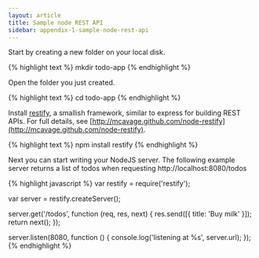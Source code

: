 ```yaml
---
layout: article
title: Sample node REST API
sidebar: appendix-1-sample-node-rest-api
---
```


Start by creating a new folder on your local disk.

{% highlight text %}
mkdir todo-app
{% endhighlight %}

Open the folder you just created.

{% highlight text %}
cd todo-app
{% endhighlight %}

Install [restify](http://mcavage.github.com/node-restify), a smallish framework, similar to express for building REST APIs. For full details, see [http://mcavage.github.com/node-restify](http://mcavage.github.com/node-restify).

{% highlight text %}
npm install restify
{% endhighlight %}

Next you can start writing your NodeJS server. The following example server returns a list of todos when requesting http://localhost:8080/todos 

{% highlight javascript %}
var restify = require('restify');

var server = restify.createServer();

server.get('/todos', function (req, res, next) {
    res.send([{
        title: 'Buy milk'
    }]);
    return next();
});

server.listen(8080, function () {
    console.log('listening at %s', server.url);
});
{% endhighlight %}